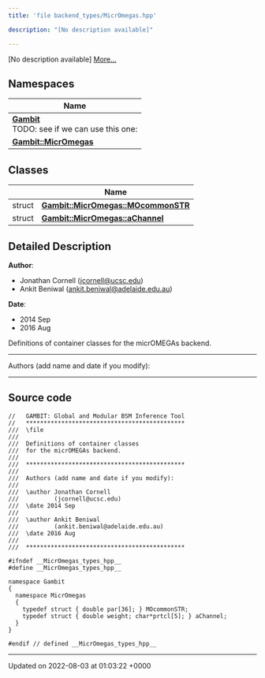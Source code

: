 ```yaml
---
title: 'file backend_types/MicrOmegas.hpp'

description: "[No description available]"

---
```







[No description available] [More...](#detailed-description)

## Namespaces

| Name           |
| -------------- |
| **[Gambit](/documentation/code/main/namespaces/namespacegambit/)** <br>TODO: see if we can use this one:  |
| **[Gambit::MicrOmegas](/documentation/code/main/namespaces/namespacegambit_1_1micromegas/)**  |

## Classes

|                | Name           |
| -------------- | -------------- |
| struct | **[Gambit::MicrOmegas::MOcommonSTR](/documentation/code/main/classes/structgambit_1_1micromegas_1_1mocommonstr/)**  |
| struct | **[Gambit::MicrOmegas::aChannel](/documentation/code/main/classes/structgambit_1_1micromegas_1_1achannel/)**  |

## Detailed Description


**Author**: 

  * Jonathan Cornell ([jcornell@ucsc.edu](mailto:jcornell@ucsc.edu)) 
  * Ankit Beniwal ([ankit.beniwal@adelaide.edu.au](mailto:ankit.beniwal@adelaide.edu.au)) 


**Date**: 

  * 2014 Sep
  * 2016 Aug


Definitions of container classes for the micrOMEGAs backend.



------------------

Authors (add name and date if you modify):



------------------




## Source code

```
//   GAMBIT: Global and Modular BSM Inference Tool
//   *********************************************
///  \file
///
///  Definitions of container classes
///  for the micrOMEGAs backend.
///
///  *********************************************
///
///  Authors (add name and date if you modify):
///
///  \author Jonathan Cornell
///          (jcornell@ucsc.edu)
///  \date 2014 Sep
///
///  \author Ankit Beniwal
///          (ankit.beniwal@adelaide.edu.au)
///  \date 2016 Aug
///
///  *********************************************

#ifndef __MicrOmegas_types_hpp__
#define __MicrOmegas_types_hpp__

namespace Gambit
{
  namespace MicrOmegas
  {
    typedef struct { double par[36]; } MOcommonSTR;
    typedef struct { double weight; char*prtcl[5]; } aChannel;
  }
}

#endif // defined __MicrOmegas_types_hpp__
```


-------------------------------

Updated on 2022-08-03 at 01:03:22 +0000
